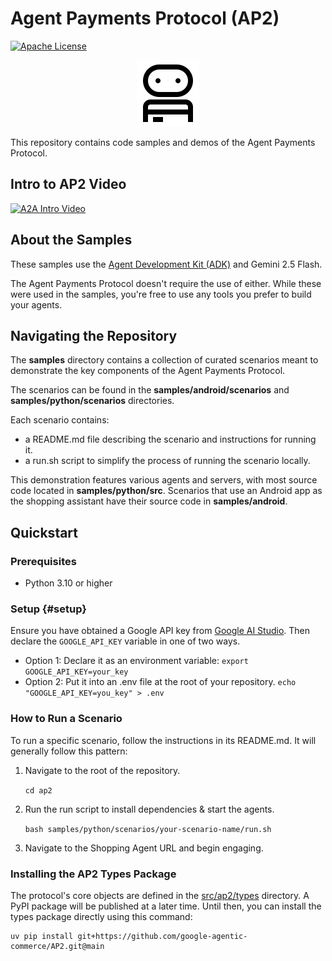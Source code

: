 # Agent Payments Protocol (AP2)

[![Apache License](https://img.shields.io/badge/License-Apache_2.0-blue.svg)](LICENSE)

<!-- markdownlint-disable MD041 -->
<div style="text-align: center;">
  <div class="centered-logo-text-group">
    <img src="docs/assets/ap2-logo-black.svg" alt="Agent Payments Protocol Logo" width="100">
  </div>
</div>

This repository contains code samples and demos of the Agent Payments Protocol.

## Intro to AP2 Video

[![A2A Intro Video](https://img.youtube.com/vi/yLTp3ic2j5c/hqdefault.jpg)](https://goo.gle/ap2-video)


## About the Samples

These samples use the
[Agent Development Kit (ADK)](https://google.github.io/adk-docs/) and Gemini 2.5
Flash.

The Agent Payments Protocol doesn't require the use of either. While these were
used in the samples, you're free to use any tools you prefer to build your
agents.

## Navigating the Repository

The **samples** directory contains a collection of curated scenarios meant to
demonstrate the key components of the Agent Payments Protocol.

The scenarios can be found in the **samples/android/scenarios** and
**samples/python/scenarios** directories.

Each scenario contains:

*   a README.md file describing the scenario and instructions for running it.
*   a run.sh script to simplify the process of running the scenario locally.

This demonstration features various agents and servers, with most source code
located in **samples/python/src**. Scenarios that use an Android app as the
shopping assistant have their source code in **samples/android**.

## Quickstart

### Prerequisites

*   Python 3.10 or higher

### Setup {#setup}

Ensure you have obtained a Google API key from
[Google AI Studio](http://aistudio.google.com/apikey). Then declare the
`GOOGLE_API_KEY` variable in one of two ways.

*   Option 1: Declare it as an environment variable: `export
    GOOGLE_API_KEY=your_key`
*   Option 2: Put it into an .env file at the root of your repository. `echo
    "GOOGLE_API_KEY=you_key" > .env`

### How to Run a Scenario

To run a specific scenario, follow the instructions in its README.md. It will
generally follow this pattern:

1.  Navigate to the root of the repository.

    `cd ap2`

1.  Run the run script to install dependencies & start the agents.

    `bash samples/python/scenarios/your-scenario-name/run.sh`

1.  Navigate to the Shopping Agent URL and begin engaging.

### Installing the AP2 Types Package

The protocol's core objects are defined in the [src/ap2/types](src/ap2/types)
directory. A PyPI package will be published at a later time. Until then, you can
install the types package directly using this command:

```
uv pip install git+https://github.com/google-agentic-commerce/AP2.git@main
```
